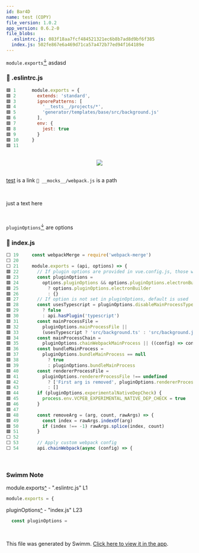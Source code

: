 ```yaml
---
id: Bar4D
name: test (COPY)
file_version: 1.0.2
app_version: 0.6.2-0
file_blobs:
  .eslintrc.js: 083f18aa7fcf484521321ec6b8b7ad8d9bf6f385
  index.js: 502fe867e6a469d71ca57a472b77ed94f164189e
---
```


`module.exports`[<sup id="1h7zPE">↓</sup>](#f-1h7zPE) asdasd
<!-- NOTE-swimm-snippet: the lines below link your snippet to Swimm -->
### 📄 .eslintrc.js
```javascript
🟩 1      module.exports = {
🟩 2        extends: 'standard',
🟩 3        ignorePatterns: [
🟩 4          '__tests__/projects/*',
🟩 5          'generator/templates/base/src/background.js'
🟩 6        ],
🟩 7        env: {
🟩 8          jest: true
🟩 9        }
🟩 10     }
🟩 11     
```

<br/>

<div align="center"><img src="https://firebasestorage.googleapis.com/v0/b/swimm-dev-content/o/repositories%2FZ2l0aHViJTNBJTNBdnVlLWNsaS1wbHVnaW4tZWxlY3Ryb24tYnVpbGRlciUzQSUzQWVkZW5oZXJtZWxpbg%3D%3D%2F83d38a87-02e4-4a90-8aec-8c7aca11b33f.png?alt=media&token=2f862372-9952-4993-a117-82068efc7d6e" style="width:'50%'"/></div>

<br/>

[test](test.hEaFu.sw.md) is a link `📄 __mocks__/webpack.js` is a path

<br/>

just a text here

<br/>

`pluginOptions`[<sup id="ZYHI1P">↓</sup>](#f-ZYHI1P) are options
<!-- NOTE-swimm-snippet: the lines below link your snippet to Swimm -->
### 📄 index.js
```javascript
⬜ 19     const webpackMerge = require('webpack-merge')
⬜ 20     
⬜ 21     module.exports = (api, options) => {
🟩 22       // If plugin options are provided in vue.config.js, those will be used. Otherwise it is empty object
🟩 23       const pluginOptions =
🟩 24         options.pluginOptions && options.pluginOptions.electronBuilder
🟩 25           ? options.pluginOptions.electronBuilder
🟩 26           : {}
🟩 27       // If option is not set in pluginOptions, default is used
🟩 28       const usesTypescript = pluginOptions.disableMainProcessTypescript
🟩 29         ? false
🟩 30         : api.hasPlugin('typescript')
🟩 31       const mainProcessFile =
🟩 32         pluginOptions.mainProcessFile ||
🟩 33         (usesTypescript ? 'src/background.ts' : 'src/background.js')
🟩 34       const mainProcessChain =
🟩 35         pluginOptions.chainWebpackMainProcess || ((config) => config)
🟩 36       const bundleMainProcess =
🟩 37         pluginOptions.bundleMainProcess == null
🟩 38           ? true
🟩 39           : pluginOptions.bundleMainProcess
🟩 40       const rendererProcessFile =
🟩 41         pluginOptions.rendererProcessFile !== undefined
🟩 42           ? ['First arg is removed', pluginOptions.rendererProcessFile]
🟩 43           : []
🟩 44       if (pluginOptions.experimentalNativeDepCheck) {
🟩 45         process.env.VCPEB_EXPERIMENTAL_NATIVE_DEP_CHECK = true
🟩 46       }
🟩 47     
🟩 48       const removeArg = (arg, count, rawArgs) => {
🟩 49         const index = rawArgs.indexOf(arg)
🟩 50         if (index !== -1) rawArgs.splice(index, count)
🟩 51       }
⬜ 52     
⬜ 53       // Apply custom webpack config
⬜ 54       api.chainWebpack(async (config) => {
```

<br/>

<!-- THIS IS AN AUTOGENERATED SECTION. DO NOT EDIT THIS SECTION DIRECTLY -->
### Swimm Note

<span id="f-1h7zPE">module.exports</span>[^](#1h7zPE) - ".eslintrc.js" L1
```javascript
module.exports = {
```

<span id="f-ZYHI1P">pluginOptions</span>[^](#ZYHI1P) - "index.js" L23
```javascript
  const pluginOptions =
```

<br/>

This file was generated by Swimm. [Click here to view it in the app](http://localhost:5000/#/repos/Z2l0aHViJTNBJTNBdnVlLWNsaS1wbHVnaW4tZWxlY3Ryb24tYnVpbGRlciUzQSUzQWVkZW5oZXJtZWxpbg==/docs/Bar4D).